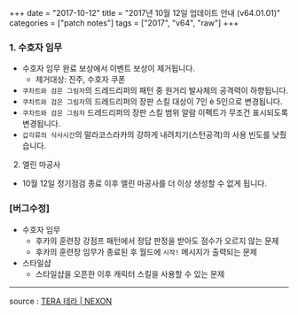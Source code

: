 +++
date = "2017-10-12"
title = "2017년 10월 12일 업데이트 안내 (v64.01.01)"
categories = ["patch notes"]
tags = ["2017", "v64", "raw"]
+++

### 1. 수호자 임무
- 수호자 임무 완료 보상에서 이벤트 보상이 제거됩니다.
  - 제거대상: 진주, 수호자 쿠폰
- `쿠차트와 검은 그림자`의 드레드리퍼의 패턴 중 원거리 발사체의 공격력이 하향됩니다.
- `쿠차트와 검은 그림자`의 드레드리퍼의 장판 스킬 대상이 7인 è 5인으로 변경됩니다.
- `쿠차트와 검은 그림자` 드레드리퍼의 장판 스킬 범위 알람 이펙트가 무조건 표시되도록 변경됩니다.
- `갑각류의 식사시간`의 말라코스라카의 강하게 내려치기(스턴공격)의 사용 빈도를 낮췄습니다.
2. 엘린 마공사
- 10월 12일 정기점검 종료 이후 엘린 마공사를 더 이상 생성할 수 없게 됩니다.
### [버그수정]
- 수호자 임무
  - 후카의 훈련장 강점프 패턴에서 정답 판정을 받아도 점수가 오르지 않는 문제
  - 후카의 훈련장 임무가 종료된 후 월드에 `시작!` 메시지가 출력되는 문제
- 스타일샵
  - 스타일샵을 오픈한 이후 캐릭터 스킬을 사용할 수 있는 문제

----

source : [TERA 테라 | NEXON](http://tera.nexon.com/news/update/view.aspx?n4articlesn=300)